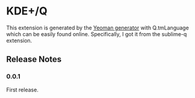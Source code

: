 # KDE+/Q
This extension is generated by the [Yeoman generator](www.npmjs.com/package/generator-code) with Q.tmLanguage which can be easily found online. Specifically, I got it from the sublime-q extension.

## Release Notes
### 0.0.1
First release.
